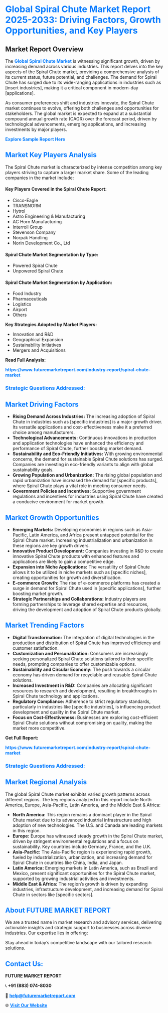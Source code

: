 <h1 style="color: #007BFF;">Global Spiral Chute Market Report 2025-2033: Driving Factors, Growth Opportunities, and Key Players</h1>

<section id="overview">
<h2>Market Report Overview</h2>
<p>The <a href="https://www.futuremarketreport.com/industry-report/spiral-chute-market" style="color: #007BFF; text-decoration: none;"><strong>Global Spiral Chute Market</strong></a> is witnessing significant growth, driven by increasing demand across various industries. This report delves into the key aspects of the Spiral Chute market, providing a comprehensive analysis of its current status, future potential, and challenges. The demand for Spiral Chute has surged due to its wide-ranging applications in industries such as [insert industries], making it a critical component in modern-day [applications].</p>
<p>As consumer preferences shift and industries innovate, the Spiral Chute market continues to evolve, offering both challenges and opportunities for stakeholders. The global market is expected to expand at a substantial compound annual growth rate (CAGR) over the forecast period, driven by technological advancements, emerging applications, and increasing investments by major players.</p>
</section>

<section id="overview">
<p><a href="https://www.futuremarketreport.com/request-sample/reportId=98276" style="color: #007BFF; text-decoration: none;"><strong>Explore Sample Report Here</strong></a></p>
</section>

<section id="key-players">
<h2 style="color: #007BFF;">Market Key Players Analysis</h2>
<p>The Spiral Chute market is characterized by intense competition among key players striving to capture a larger market share. Some of the leading companies in the market include:</p>
<h4>Key Players Covered in the Spiral Chute Report:</h4>
<ul><li>Cisco-Eagle</li><li>TRANSNORM</li><li>Hytrol</li><li>Astro Engineering &amp; Manufacturing</li><li>AC Horn Manufacturing</li><li>Interroll Group</li><li>Stevenson Company</li><li>Norpak Handling</li><li>Norin Development Co., Ltd</li></ul>
<h4>Spiral Chute Market Segmentation by Type:</h4>
<ul><li>Powered Spiral Chute</li><li>Unpowered Spiral Chute</li></ul>

<h4>Spiral Chute Market Segmentation by Application:</h4>
<ul><li>Food Industry</li><li>Pharmaceuticals</li><li>Logistics</li><li>Airport</li><li>Others</li></ul>
<p><strong>Key Strategies Adopted by Market Players:</strong></p>
<ul>
<li>Innovation and R&D</li>
<li>Geographical Expansion</li>
<li>Sustainability Initiatives</li>
<li>Mergers and Acquisitions</li>
</ul>
</section>

<section>
<p><strong>Read Full Analysis: </strong></p><a href="https://www.futuremarketreport.com/industry-report/spiral-chute-market" style="color: #007BFF; text-decoration: none;"><strong>https://www.futuremarketreport.com/industry-report/spiral-chute-market</strong></a>
<h3 style="color: #007BFF;">Strategic Questions Addressed:</h3>
</section>

<section id="driving-factors">
<h2 style="color: #007BFF;">Market Driving Factors</h2>
<ul>
<li><strong>Rising Demand Across Industries:</strong> The increasing adoption of Spiral Chute in industries such as [specific industries] is a major growth driver. Its versatile applications and cost-effectiveness make it a preferred choice among manufacturers.</li>
<li><strong>Technological Advancements:</strong> Continuous innovations in production and application technologies have enhanced the efficiency and performance of Spiral Chute, further boosting market demand.</li>
<li><strong>Sustainability and Eco-Friendly Initiatives:</strong> With growing environmental concerns, the demand for sustainable Spiral Chute solutions has surged. Companies are investing in eco-friendly variants to align with global sustainability goals.</li>
<li><strong>Growing Population and Urbanization:</strong> The rising global population and rapid urbanization have increased the demand for [specific products], where Spiral Chute plays a vital role in meeting consumer needs.</li>
<li><strong>Government Policies and Incentives:</strong> Supportive government regulations and incentives for industries using Spiral Chute have created a conducive environment for market growth.</li>
</ul>
</section>

<section id="growth-opportunities">
<h2 style="color: #007BFF;">Market Growth Opportunities</h2>
<ul>
<li><strong>Emerging Markets:</strong> Developing economies in regions such as Asia-Pacific, Latin America, and Africa present untapped potential for the Spiral Chute market. Increasing industrialization and urbanization in these regions are key growth drivers.</li>
<li><strong>Innovative Product Development:</strong> Companies investing in R&D to create innovative Spiral Chute products with enhanced features and applications are likely to gain a competitive edge.</li>
<li><strong>Expansion into Niche Applications:</strong> The versatility of Spiral Chute allows it to be utilized in niche markets such as [specific niches], creating opportunities for growth and diversification.</li>
<li><strong>E-commerce Growth:</strong> The rise of e-commerce platforms has created a surge in demand for Spiral Chute used in [specific applications], further boosting market growth.</li>
<li><strong>Strategic Partnerships and Collaborations:</strong> Industry players are forming partnerships to leverage shared expertise and resources, driving the development and adoption of Spiral Chute products globally.</li>
</ul>
</section>

<section id="trending-factors">
<h2 style="color: #007BFF;">Market Trending Factors</h2>
<ul>
<li><strong>Digital Transformation:</strong> The integration of digital technologies in the production and distribution of Spiral Chute has improved efficiency and customer satisfaction.</li>
<li><strong>Customization and Personalization:</strong> Consumers are increasingly seeking personalized Spiral Chute solutions tailored to their specific needs, prompting companies to offer customizable options.</li>
<li><strong>Sustainability and Circular Economy:</strong> The push towards a circular economy has driven demand for recyclable and reusable Spiral Chute solutions.</li>
<li><strong>Increased Investment in R&D:</strong> Companies are allocating significant resources to research and development, resulting in breakthroughs in Spiral Chute technology and applications.</li>
<li><strong>Regulatory Compliance:</strong> Adherence to strict regulatory standards, particularly in industries like [specific industries], is influencing product development and quality in the Spiral Chute market.</li>
<li><strong>Focus on Cost-Effectiveness:</strong> Businesses are exploring cost-efficient Spiral Chute solutions without compromising on quality, making the market more competitive.</li>
</ul>
</section>

<section>
<p><strong>Get Full Report: </strong></p><a href="https://www.futuremarketreport.com/industry-report/spiral-chute-market" style="color: #007BFF; text-decoration: none;"><strong>https://www.futuremarketreport.com/industry-report/spiral-chute-market</strong></a>
<h3 style="color: #007BFF;">Strategic Questions Addressed:</h3>
</section>


<section id="regional-analysis">
<h2 style="color: #007BFF;">Market Regional Analysis</h2>
<p>The global Spiral Chute market exhibits varied growth patterns across different regions. The key regions analyzed in this report include North America, Europe, Asia-Pacific, Latin America, and the Middle East & Africa:</p>
<ul>
<li><strong>North America:</strong> This region remains a dominant player in the Spiral Chute market due to its advanced industrial infrastructure and high adoption of new technologies. The U.S. and Canada are leading markets in this region.</li>
<li><strong>Europe:</strong> Europe has witnessed steady growth in the Spiral Chute market, driven by stringent environmental regulations and a focus on sustainability. Key countries include Germany, France, and the U.K.</li>
<li><strong>Asia-Pacific:</strong> The Asia-Pacific region is experiencing rapid growth, fueled by industrialization, urbanization, and increasing demand for Spiral Chute in countries like China, India, and Japan.</li>
<li><strong>Latin America:</strong> Emerging markets in Latin America, such as Brazil and Mexico, present significant opportunities for the Spiral Chute market, supported by growing industrial activities and investments.</li>
<li><strong>Middle East & Africa:</strong> The region’s growth is driven by expanding industries, infrastructure development, and increasing demand for Spiral Chute in sectors like [specific sectors].</li>
</ul>
</section>

<footer>
<h2 style="color: #007BFF;">About FUTURE MARKET REPORT</h2>
<p>We are a trusted name in market research and advisory services, delivering actionable insights and strategic support to businesses across diverse industries. Our expertise lies in offering:</p>

<p>Stay ahead in today’s competitive landscape with our tailored research solutions.</p>

<h2 style="color: #007BFF;">Contact Us:</h2>
<p><strong>FUTURE MARKET REPORT</strong></p>
<p>📞 <strong>+91 (883) 074-8030</strong></p>
<p>📧 <strong><a href="mailto:help@futuremarketreport.com" style="color: #007BFF;">help@futuremarketreport.com</a></strong></p>
<p>🌐 <strong><a href="https://www.futuremarketreport.com/" style="color: #007BFF;">Visit Our Website</a></strong></p>
</footer>